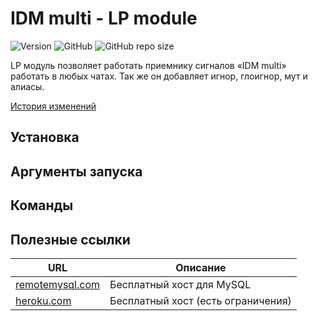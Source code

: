# IDM multi - LP module
![Version](https://img.shields.io/badge/dynamic/json?color=blue&label=version&query=%24.version_str&url=https%3A%2F%2Fraw.githubusercontent.com%2Flordralinc%2Fidm_lp-rest%2Fmain%2Fmanifest.json)
![GitHub](https://img.shields.io/github/license/lordralinc/idm_lp)
![GitHub repo size](https://img.shields.io/github/repo-size/lordralinc/idm_lp)

LP модуль позволяет работать приемнику сигналов «IDM multi» работать в любых чатах.
Так же он добавляет игнор, глоигнор, мут и алиасы.

[История изменений](https://github.com/lordralinc/idm_lp/blob/2.0/CHANGELOG.md)

<!--
4: 252535322122234232
  1  2  3  4  5
1 a  b  c  d  e
2 f  g  h  ij k
3 l  m  n  o  p
4 q  r  s  y  u
5 v  w  x  y  z
-->

## Установка
## Аргументы запуска
## Команды
## Полезные ссылки
| URL                                         | Описание                           |
|---------------------------------------------|------------------------------------|
| [remotemysql.com](https://remotemysql.com/) | Бесплатный хост для MySQL          |
| [heroku.com](https://www.heroku.com/)       | Бесплатный хост (есть ограничения) |



